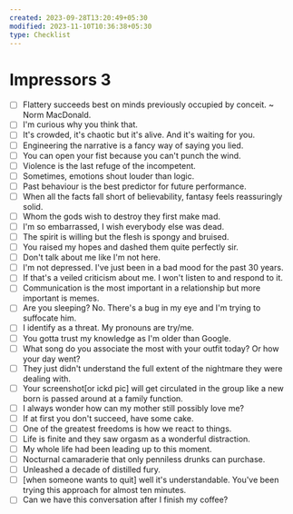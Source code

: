 ```yaml
---
created: 2023-09-28T13:20:49+05:30
modified: 2023-11-10T10:36:38+05:30
type: Checklist
---
```


# Impressors 3

- [ ] Flattery succeeds best on minds previously occupied by conceit. ~ Norm MacDonald.
- [ ] I'm curious why you think that.
- [ ] It's crowded, it's chaotic but it's alive. And it's waiting for you.
- [ ] Engineering the narrative is a fancy way of saying you lied.
- [ ] You can open your fist because you can't punch the wind.
- [ ] Violence is the last refuge of the incompetent.
- [ ] Sometimes, emotions shout louder than logic.
- [ ] Past behaviour is the best predictor for future performance.
- [ ] When all the facts fall short of believability, fantasy feels reassuringly solid.
- [ ] Whom the gods wish to destroy they first make mad.
- [ ] I'm so embarrassed, I wish everybody else was dead.
- [ ] The spirit is willing but the flesh is spongy and bruised.
- [ ] You raised my hopes and dashed them quite perfectly sir.
- [ ] Don't talk about me like I'm not here.
- [ ] I'm not depressed. I've just been in a bad mood for the past 30 years.
- [ ] If that's a veiled criticism about me. I won't listen to and respond to it.
- [ ] Communication is the most important in a relationship but more important is memes.
- [ ] Are you sleeping? No. There's a bug in my eye and I'm trying to suffocate him.
- [ ] I identify as a threat. My pronouns are try/me.
- [ ] You gotta trust my knowledge as I'm older than Google.
- [ ] What song do you associate the most with your outfit today? Or how your day went?
- [ ] They just didn't understand the full extent of the nightmare they were dealing with.
- [ ] Your screenshot[or ickd pic] will get circulated in the group like a new born is passed around at a family function.
- [ ] I always wonder how can my mother still possibly love me?
- [ ] If at first you don't succeed, have some cake.
- [ ] One of the greatest freedoms is how we react to things.
- [ ] Life is finite and they saw orgasm as a wonderful distraction.
- [ ] My whole life had been leading up to this moment.
- [ ] Nocturnal camaraderie that only penniless drunks can purchase.
- [ ] Unleashed a decade of distilled fury.
- [ ] [when someone wants to quit] well it's understandable. You've been trying this approach for almost ten minutes.
- [ ] Can we have this conversation after I finish my coffee?
